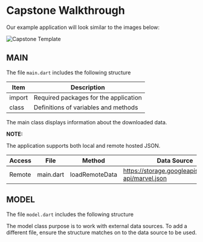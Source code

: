 # Capstone Walkthrough 

Our example application will look similar to the images below:

![Capstone Template](https://github.com/rosera/flutter_workshop/blob/main/images/capstone-template.png "Capstone Sketch")

## MAIN

The file `main.dart` includes the following structure

| Item | Description |
|------|-------------|
| import | Required packages for the application |
| class  | Definitions of variables and methods  |

The main class displays information about the downloaded data.

__NOTE:__

The application supports both local and remote hosted JSON.

| Access   | File | Method | Data Source |
|----------|------|--------|-------------|
| Remote   | main.dart | loadRemoteData | https://storage.googleapis.com/spl-api/marvel.json |


## MODEL 

The file `model.dart` includes the following structure


The model class purpose is to work with external data sources.
To add a different file, ensure the structure matches on to the data source to be used.

